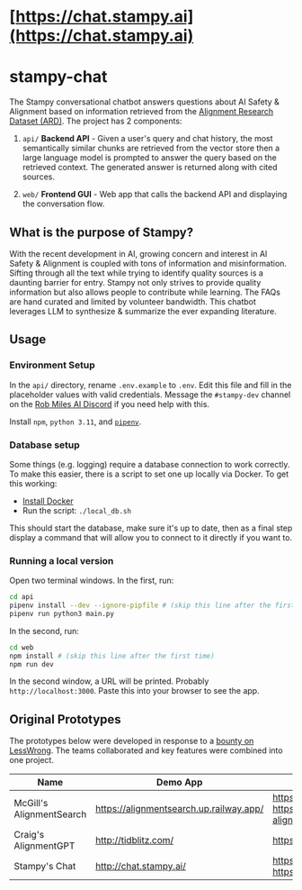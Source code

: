# [https://chat.stampy.ai](https://chat.stampy.ai)
# stampy-chat

The Stampy conversational chatbot answers questions about AI Safety & Alignment based on information retrieved from the [Alignment Research Dataset (ARD)](https://github.com/moirage/alignment-research-dataset). The project has 2 components:

1. `api/` **Backend API** - Given a user's query and chat history, the most semantically similar chunks are retrieved from the vector store then a large language model is prompted to answer the query based on the retrieved context. The generated answer is returned along with cited sources.

2. `web/` **Frontend GUI** - Web app that calls the backend API and displaying the conversation flow.

## What is the purpose of Stampy?

With the recent development in AI, growing concern and interest in AI Safety & Alignment is coupled with tons of information and misinformation. Sifting through all the text while trying to identify quality sources is a daunting barrier for entry. Stampy not only strives to provide quality information but also allows people to contribute while learning. The FAQs are hand curated and limited by volunteer bandwidth. This chatbot leverages LLM to synthesize & summarize the ever expanding literature.

## Usage

### Environment Setup

In the `api/` directory, rename `.env.example` to `.env`. Edit this file and
fill in the placeholder values with valid credentials. Message the
`#stampy-dev` channel on the [Rob Miles AI
Discord](https://discord.com/invite/Bt8PaRTDQC) if you need help with this.

Install `npm`, `python 3.11`, and [`pipenv`](https://pipenv.pypa.io/en/latest/).

### Database setup

Some things (e.g. logging) require a database connection to work correctly. To make this easier, there is a script to set one up locally via Docker. To get this working:

* [Install Docker](https://docs.docker.com/get-docker/)
* Run the script: `./local_db.sh`

This should start the database, make sure it's up to date, then as a final step display a command that will allow you to connect to it directly if you want to.

### Running a local version

Open two terminal windows. In the first, run:

```bash
cd api
pipenv install --dev --ignore-pipfile # (skip this line after the first time)
pipenv run python3 main.py
```

In the second, run:

```bash
cd web
npm install # (skip this line after the first time)
npm run dev
```

In the second window, a URL will be printed. Probably `http://localhost:3000`.
Paste this into your browser to see the app.

## Original Prototypes

The prototypes below were developed in response to a [bounty on LessWrong](https://www.lesswrong.com/posts/SLRLuiuDykfTdmesK/speed-running-everyone-through-the-bad-alignement-bingo).
The teams collaborated and key features were combined into one project.

Name | Demo App | Code Notes
-- | -- | --
McGill's AlignmentSearch | https://alignmentsearch.up.railway.app/ | https://github.com/FraserLee/AlignmentSearch<br>https://www.lesswrong.com/posts/bGn9ZjeuJCg7HkKBj/introducing-alignmentsearch-an-ai-alignment-informed
Craig's AlignmentGPT | http://tidblitz.com/ | https://github.com/cvarrichio/alignmentchat
Stampy's Chat | http://chat.stampy.ai/ | https://github.com/ccstan99/stampy-chat<br>https://github.com/stampyAI/stampy-nlp/
